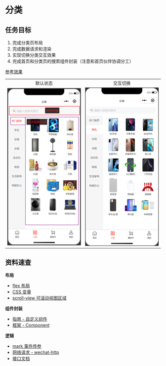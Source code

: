 # 分类

## 任务目标

1. 完成分类页布局
2. 完成数据请求和渲染
3. 实现切换分类交互效果
4. 完成首页和分类页的搜索组件封装（注意和首页伙伴协调分工）

[参考效果](https://smart-shop.itheima.net/#/pages/category/index)

<!-- ## 实现细节

1. 获取分类列表总数据，按需提取出左侧列表数据和右侧列表数据，渲染到页面中
2. 实现一级分类高亮和切换效果，点击一级分类右侧显示对应二级分类 -->

<!-- ![分类页](./assets/category_01.png) -->

<table style="text-align:center;">
  <tr>
    <td>
      默认状态
    </td>
    <td>
      交互切换
    </td>
  </tr>
  <tr>
    <td>
      <img data-fancybox="gallery" src="./assets/category__01.png" width="375" />
    </td>
    <td>
      <img data-fancybox="gallery" src="./assets/category_02.png" width="375" />
    </td>
  </tr>
</table>

## 资料速查

**布局**

- [flex 布局](https://developer.mozilla.org/zh-CN/docs/Web/CSS/CSS_flexible_box_layout/Basic_concepts_of_flexbox)
- [CSS 变量](https://developer.mozilla.org/zh-CN/docs/Web/CSS/Using_CSS_custom_properties)
- [scroll-view 可滚动视图区域](https://developers.weixin.qq.com/miniprogram/dev/component/scroll-view.html)

**组件封装**

- [指南 - 自定义组件](https://developers.weixin.qq.com/miniprogram/dev/framework/custom-component/)
- [框架 - Component](https://developers.weixin.qq.com/miniprogram/dev/reference/api/Component.html)

**逻辑**

- [mark 事件传参](https://developers.weixin.qq.com/miniprogram/dev/framework/view/wxml/event.html#mark)
- [网络请求 - wechat-http](https://www.npmjs.com/package/wechat-http)
- [接口文档](https://apifox.com/apidoc/shared-dead2bca-2509-43dc-a4de-ede5218058a1/api-97252206)
